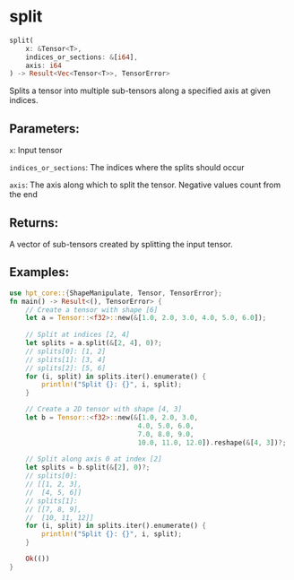 # split
```rust
split(
    x: &Tensor<T>,
    indices_or_sections: &[i64],
    axis: i64
) -> Result<Vec<Tensor<T>>, TensorError>
```
Splits a tensor into multiple sub-tensors along a specified axis at given indices.

## Parameters:
`x`: Input tensor

`indices_or_sections`: The indices where the splits should occur

`axis`: The axis along which to split the tensor. Negative values count from the end

## Returns:
A vector of sub-tensors created by splitting the input tensor.

## Examples:
```rust
use hpt_core::{ShapeManipulate, Tensor, TensorError};
fn main() -> Result<(), TensorError> {
    // Create a tensor with shape [6]
    let a = Tensor::<f32>::new(&[1.0, 2.0, 3.0, 4.0, 5.0, 6.0]);
    
    // Split at indices [2, 4]
    let splits = a.split(&[2, 4], 0)?;
    // splits[0]: [1, 2]
    // splits[1]: [3, 4]
    // splits[2]: [5, 6]
    for (i, split) in splits.iter().enumerate() {
        println!("Split {}: {}", i, split);
    }

    // Create a 2D tensor with shape [4, 3]
    let b = Tensor::<f32>::new(&[1.0, 2.0, 3.0, 
                                4.0, 5.0, 6.0,
                                7.0, 8.0, 9.0,
                                10.0, 11.0, 12.0]).reshape(&[4, 3])?;
    
    // Split along axis 0 at index [2]
    let splits = b.split(&[2], 0)?;
    // splits[0]:
    // [[1, 2, 3],
    //  [4, 5, 6]]
    // splits[1]:
    // [[7, 8, 9],
    //  [10, 11, 12]]
    for (i, split) in splits.iter().enumerate() {
        println!("Split {}: {}", i, split);
    }

    Ok(())
}
```